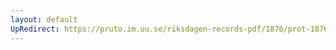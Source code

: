 ```yaml
---
layout: default
UpRedirect: https://pruto.im.uu.se/riksdagen-records-pdf/1876/prot-1876--fk--023/prot-1876--fk--023_016.pdf
---
```

